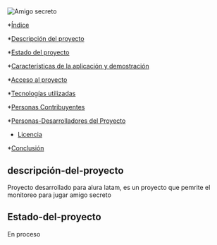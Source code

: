 #

![Amigo secreto ](https://github.com/user-attachments/assets/14df6fb6-3274-4588-b6e3-486963ea4844)

\*[Índice](#índice)

\*[Descripción del proyecto](#descripción-del-proyecto)

\*[Estado del proyecto](#Estado-del-proyecto)

\*[Características de la aplicación y demostración](#Características-de-la-aplicación-y-demostración)

\*[Acceso al proyecto](#acceso-proyecto)

\*[Tecnologías utilizadas](#tecnologías-utilizadas)

\*[Personas Contribuyentes](#personas-contribuyentes)

\*[Personas-Desarrolladores del Proyecto](#personas-desarrolladores)

- [Licencia](#licencia)

\*[Conclusión](#conclusión)

## descripción-del-proyecto

Proyecto desarrollado para alura latam, es un proyecto que pemrite el monitoreo para jugar amigo secreto

## Estado-del-proyecto

En proceso
